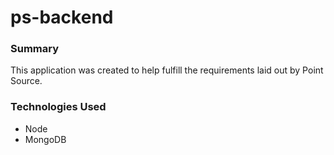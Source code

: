 # ps-backend
### Summary

This application was created to help fulfill the requirements laid out by Point Source.

### Technologies Used
- Node
- MongoDB

